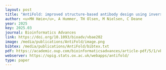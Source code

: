 ```yaml
--- 
layout: post
title: "AntiFold: improved structure-based antibody design using inverse folding"
author: <u>MH Høie</u>, A Hummer, TH Olsen, M Nielsen, C Deane
year: 2025
key: 2025.03
journal: Bioinformatics Advances
link: https://doi.org/10.1093/bioadv/vbae202
image: /media/publications/AntiFold/image.png
bibtex: /media/publications/AntiFold/bibtex.txt
pdf: https://academic.oup.com/bioinformaticsadvances/article-pdf/5/1/vbae202/62520319/vbae202.pdf
webserver: https://opig.stats.ox.ac.uk/webapps/antifold/
type: paper
---
```


